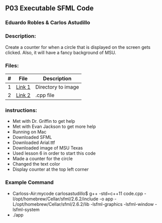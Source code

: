 ## P03 Executable SFML Code
### Eduardo Robles & Carlos Astudillo
### Description:

Create a counter for when a circle that is displayed on the screen gets clicked. Also, it will have a fancy background of MSU.
 
### Files:

|  #  |  File  |  Description  |
| :---: | ---------------- | -------------------------------------------------- |
|  1  |  [Link 1](my.cpp)  |  Directory to image  |
|  2  |  [Link 2](my.cpp)  |  .cpp file  |

### instructions:
- Met with Dr. Griffin to get help
- Met with Evan Jackson to get more help
- Running on Mac
- Downloaded SFML
- Downloaded Arial.ttf
- Downloaded image of MSU Texas
- Used lesson 6 in order to start this code
- Made a counter for the circle
- Changed the text color
- Display counter at the top left corner

### Example Command
  - Carloss-Air:mycode carlosastudillo$ g++ -std=c++11 code.cpp -I/opt/homebrew/Cellar/sfml/2.6.2/include -o app -L/opt/homebrew/Cellar/sfml/2.6.2/lib -lsfml-graphics -lsfml-window -lsfml-system
  - ./app  
